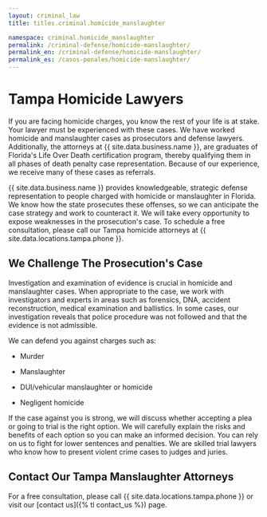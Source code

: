 ```yaml
---
layout: criminal_law
title: titles.criminal.homicide_manslaughter

namespace: criminal.homicide_manslaughter
permalink: /criminal-defense/homicide-manslaughter/
permalink_en: /criminal-defense/homicide-manslaughter/
permalink_es: /casos-penales/homicide-manslaughter/
---
```


# Tampa Homicide Lawyers

If you are facing homicide charges, you know the rest of your life is at stake. Your lawyer must be experienced with these cases. We have worked homicide and manslaughter cases as prosecutors and defense lawyers.
Additionally, the attorneys at {{ site.data.business.name }}, are graduates of Florida's Life Over Death certification program, thereby qualifying them in all phases of death penalty case representation. Because of our experience, we receive many of these cases as referrals.

{{ site.data.business.name }} provides knowledgeable, strategic defense representation to people charged with homicide or manslaughter in Florida. We know how the state prosecutes these offenses, so we can anticipate the case strategy and work to counteract it. We will take every opportunity to expose weaknesses in the prosecution's case. To schedule a free consultation, please call our Tampa homicide attorneys at {{ site.data.locations.tampa.phone }}.

## We Challenge The Prosecution's Case

Investigation and examination of evidence is crucial in homicide and manslaughter cases. When appropriate to the case, we work with investigators and experts in areas such as forensics, DNA, accident reconstruction, medical examination and ballistics. In some cases, our investigation reveals that police procedure was not followed and that the evidence is not admissible.

We can defend you against charges such as:

* Murder

* Manslaughter

* DUI/vehicular manslaughter or homicide

* Negligent homicide

If the case against you is strong, we will discuss whether accepting a plea or going to trial is the right option. We will carefully explain the risks and benefits of each option so you can make an informed decision. You can rely on us to fight for lower sentences and penalties. We are skilled trial lawyers who know how to present violent crime cases to judges and juries.

## Contact Our Tampa Manslaughter Attorneys

For a free consultation, please call {{ site.data.locations.tampa.phone }} or visit our [contact us]({% tl contact_us %}) page.